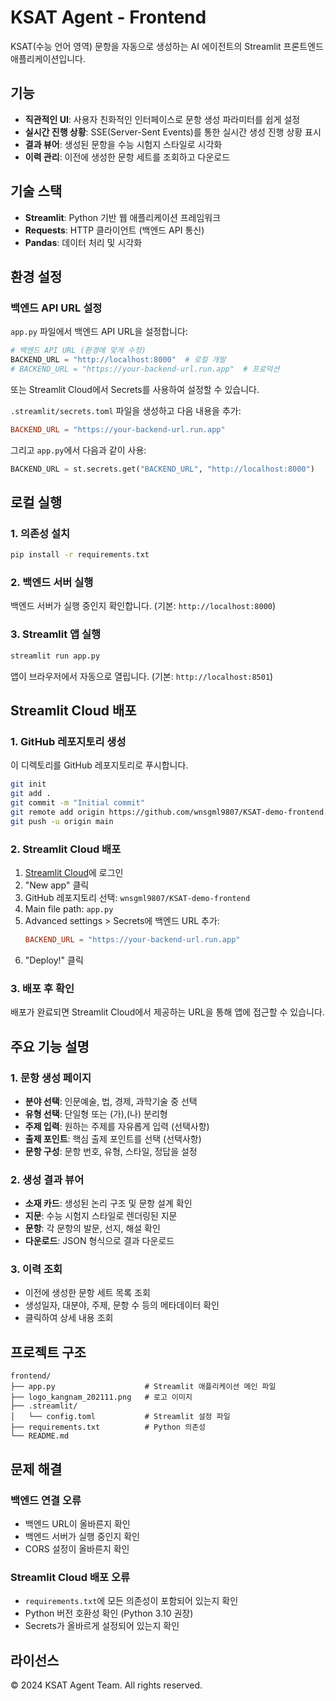 # KSAT Agent - Frontend

KSAT(수능 언어 영역) 문항을 자동으로 생성하는 AI 에이전트의 Streamlit 프론트엔드 애플리케이션입니다.

## 기능

- **직관적인 UI**: 사용자 친화적인 인터페이스로 문항 생성 파라미터를 쉽게 설정
- **실시간 진행 상황**: SSE(Server-Sent Events)를 통한 실시간 생성 진행 상황 표시
- **결과 뷰어**: 생성된 문항을 수능 시험지 스타일로 시각화
- **이력 관리**: 이전에 생성한 문항 세트를 조회하고 다운로드

## 기술 스택

- **Streamlit**: Python 기반 웹 애플리케이션 프레임워크
- **Requests**: HTTP 클라이언트 (백엔드 API 통신)
- **Pandas**: 데이터 처리 및 시각화

## 환경 설정

### 백엔드 API URL 설정

`app.py` 파일에서 백엔드 API URL을 설정합니다:

```python
# 백엔드 API URL (환경에 맞게 수정)
BACKEND_URL = "http://localhost:8000"  # 로컬 개발
# BACKEND_URL = "https://your-backend-url.run.app"  # 프로덕션
```

또는 Streamlit Cloud에서 Secrets를 사용하여 설정할 수 있습니다.

`.streamlit/secrets.toml` 파일을 생성하고 다음 내용을 추가:

```toml
BACKEND_URL = "https://your-backend-url.run.app"
```

그리고 `app.py`에서 다음과 같이 사용:

```python
BACKEND_URL = st.secrets.get("BACKEND_URL", "http://localhost:8000")
```

## 로컬 실행

### 1. 의존성 설치

```bash
pip install -r requirements.txt
```

### 2. 백엔드 서버 실행

백엔드 서버가 실행 중인지 확인합니다. (기본: `http://localhost:8000`)

### 3. Streamlit 앱 실행

```bash
streamlit run app.py
```

앱이 브라우저에서 자동으로 열립니다. (기본: `http://localhost:8501`)

## Streamlit Cloud 배포

### 1. GitHub 레포지토리 생성

이 디렉토리를 GitHub 레포지토리로 푸시합니다.

```bash
git init
git add .
git commit -m "Initial commit"
git remote add origin https://github.com/wnsgml9807/KSAT-demo-frontend.git
git push -u origin main
```

### 2. Streamlit Cloud 배포

1. [Streamlit Cloud](https://streamlit.io/cloud)에 로그인
2. "New app" 클릭
3. GitHub 레포지토리 선택: `wnsgml9807/KSAT-demo-frontend`
4. Main file path: `app.py`
5. Advanced settings > Secrets에 백엔드 URL 추가:
   ```toml
   BACKEND_URL = "https://your-backend-url.run.app"
   ```
6. "Deploy!" 클릭

### 3. 배포 후 확인

배포가 완료되면 Streamlit Cloud에서 제공하는 URL을 통해 앱에 접근할 수 있습니다.

## 주요 기능 설명

### 1. 문항 생성 페이지

- **분야 선택**: 인문예술, 법, 경제, 과학기술 중 선택
- **유형 선택**: 단일형 또는 (가),(나) 분리형
- **주제 입력**: 원하는 주제를 자유롭게 입력 (선택사항)
- **출제 포인트**: 핵심 출제 포인트를 선택 (선택사항)
- **문항 구성**: 문항 번호, 유형, 스타일, 정답을 설정

### 2. 생성 결과 뷰어

- **소재 카드**: 생성된 논리 구조 및 문항 설계 확인
- **지문**: 수능 시험지 스타일로 렌더링된 지문
- **문항**: 각 문항의 발문, 선지, 해설 확인
- **다운로드**: JSON 형식으로 결과 다운로드

### 3. 이력 조회

- 이전에 생성한 문항 세트 목록 조회
- 생성일자, 대분야, 주제, 문항 수 등의 메타데이터 확인
- 클릭하여 상세 내용 조회

## 프로젝트 구조

```
frontend/
├── app.py                    # Streamlit 애플리케이션 메인 파일
├── logo_kangnam_202111.png   # 로고 이미지
├── .streamlit/
│   └── config.toml           # Streamlit 설정 파일
├── requirements.txt          # Python 의존성
└── README.md
```

## 문제 해결

### 백엔드 연결 오류

- 백엔드 URL이 올바른지 확인
- 백엔드 서버가 실행 중인지 확인
- CORS 설정이 올바른지 확인

### Streamlit Cloud 배포 오류

- `requirements.txt`에 모든 의존성이 포함되어 있는지 확인
- Python 버전 호환성 확인 (Python 3.10 권장)
- Secrets가 올바르게 설정되어 있는지 확인

## 라이선스

© 2024 KSAT Agent Team. All rights reserved.

